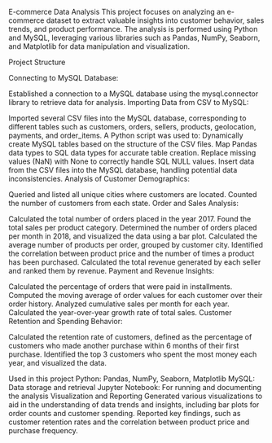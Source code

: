 E-commerce Data Analysis
This project focuses on analyzing an e-commerce dataset to extract valuable insights into customer behavior, sales trends, and product performance. The analysis is performed using Python and MySQL, leveraging various libraries such as Pandas, NumPy, Seaborn, and Matplotlib for data manipulation and visualization.

Project Structure

Connecting to MySQL Database:

Established a connection to a MySQL database using the mysql.connector library to retrieve data for analysis.
Importing Data from CSV to MySQL:

Imported several CSV files into the MySQL database, corresponding to different tables such as customers, orders, sellers, products, geolocation, payments, and order_items.
A Python script was used to:
Dynamically create MySQL tables based on the structure of the CSV files.
Map Pandas data types to SQL data types for accurate table creation.
Replace missing values (NaN) with None to correctly handle SQL NULL values.
Insert data from the CSV files into the MySQL database, handling potential data inconsistencies.
Analysis of Customer Demographics:

Queried and listed all unique cities where customers are located.
Counted the number of customers from each state.
Order and Sales Analysis:

Calculated the total number of orders placed in the year 2017.
Found the total sales per product category.
Determined the number of orders placed per month in 2018, and visualized the data using a bar plot.
Calculated the average number of products per order, grouped by customer city.
Identified the correlation between product price and the number of times a product has been purchased.
Calculated the total revenue generated by each seller and ranked them by revenue.
Payment and Revenue Insights:

Calculated the percentage of orders that were paid in installments.
Computed the moving average of order values for each customer over their order history.
Analyzed cumulative sales per month for each year.
Calculated the year-over-year growth rate of total sales.
Customer Retention and Spending Behavior:

Calculated the retention rate of customers, defined as the percentage of customers who made another purchase within 6 months of their first purchase.
Identified the top 3 customers who spent the most money each year, and visualized the data.

Used in this project
Python: Pandas, NumPy, Seaborn, Matplotlib
MySQL: Data storage and retrieval
Jupyter Notebook: For running and documenting the analysis
Visualization and Reporting
Generated various visualizations to aid in the understanding of data trends and insights, including bar plots for order counts and customer spending.
Reported key findings, such as customer retention rates and the correlation between product price and purchase frequency.

